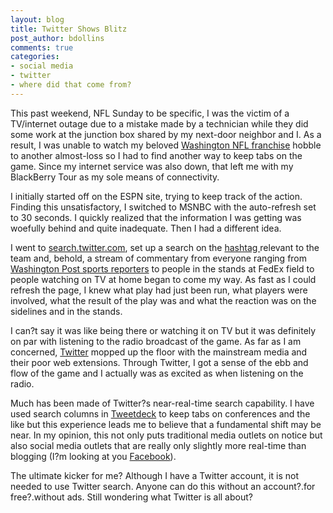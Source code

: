 ```yaml
---
layout: blog
title: Twitter Shows Blitz
post_author: bdollins
comments: true
categories:
- social media
- twitter
- where did that come from?
---
```


This past weekend, NFL Sunday to be specific, I was the victim of a TV/internet outage due to a mistake made by a technician while they did some work at the junction box shared by my next-door neighbor and I. As a result, I was unable to watch my beloved <a href="http://www.redskins.com">Washington NFL franchise</a> hobble to another almost-loss so I had to find another way to keep tabs on the game. Since my internet service was also down, that left me with my BlackBerry Tour as my sole means of connectivity.

I initially started off on the ESPN site, trying to keep track of the action. Finding this unsatisfactory, I switched to MSNBC with the auto-refresh set to 30 seconds. I quickly realized that the information I was getting was woefully behind and quite inadequate. Then I had a different idea.<!--more-->

I went to <a href="http://search.twitter.com">search.twitter.com</a>, set up a search on the <a href="http://hashtags.org">hashtag </a>relevant to the team and, behold, a stream of commentary from everyone ranging from <a href="http://twitter.com/redskinsinsider">Washington Post sports reporters</a> to people in the stands at FedEx field to people watching on TV at home began to come my way. As fast as I could refresh the page, I knew what play had just been run, what players were involved, what the result of the play was and what the reaction was on the sidelines and in the stands.

I can?t say it was like being there or watching it on TV but it was definitely on par with listening to the radio broadcast of the game. As far as I am concerned, <a href="http://twitter.com">Twitter</a> mopped up the floor with the mainstream media and their poor web extensions. Through Twitter, I got a sense of the ebb and flow of the game and I actually was as excited as when listening on the radio.

Much has been made of Twitter?s near-real-time search capability. I have used search columns in <a href="http://tweetdeck.com">Tweetdeck</a> to keep tabs on conferences and the like but this experience leads me to believe that a fundamental shift may be near. In my opinion, this not only puts traditional media outlets on notice but also social media outlets that are really only slightly more real-time than blogging (I?m looking at you <a href="http://www.facebook.com">Facebook</a>).

The ultimate kicker for me? Although I have a Twitter account, it is not needed to use Twitter search. Anyone can do this without an account?.for free?.without ads. Still wondering what Twitter is all about?